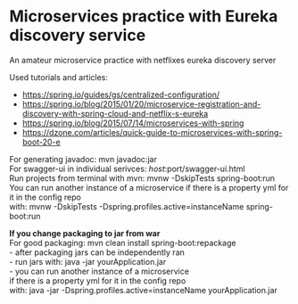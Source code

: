 # Microservices practice with Eureka discovery service
An amateur microservice practice with netflixes eureka discovery server

Used tutorials and articles:
  - https://spring.io/guides/gs/centralized-configuration/
  - https://spring.io/blog/2015/01/20/microservice-registration-and-discovery-with-spring-cloud-and-netflix-s-eureka
  - https://spring.io/blog/2015/07/14/microservices-with-spring
  - https://dzone.com/articles/quick-guide-to-microservices-with-spring-boot-20-e

For generating javadoc: mvn javadoc:jar <Br>
For swagger-ui in individual serivces: $host:$port/swagger-ui.html <br>
Run projects from terminal with mvn: mvnw -DskipTests spring-boot:run <br>
You can run another instance of a microservice if there is a property yml for it in the config repo <br>
        with: mvnw -DskipTests -Dspring.profiles.active=instanceName spring-boot:run <br>

**If you change packaging to jar from war** <br>
For good packaging: mvn clean install spring-boot:repackage <br>
    - after packaging jars can be independently ran <br>
    - run jars with: java -jar yourApplication.jar <br>
    - you can run another instance of a microservice <br>
        if there is a property yml for it in the config repo <br>
        with: java -jar -Dspring.profiles.active=instanceName yourApplication.jar <br>                